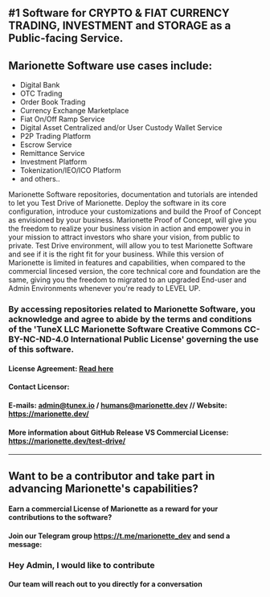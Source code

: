 ## #1 Software for CRYPTO & FIAT CURRENCY TRADING, INVESTMENT and STORAGE as a Public-facing Service.

## Marionette Software use cases include:

- Digital Bank
- OTC Trading
- Order Book Trading
- Currency Exchange Marketplace
- Fiat On/Off Ramp Service
- Digital Asset Centralized and/or User Custody Wallet Service
- P2P Trading Platform
- Escrow Service
- Remittance Service
- Investment Platform
- Tokenization/IEO/ICO Platform
- and others..

Marionette Software repositories, documentation and tutorials are intended to let you Test Drive of Marionette. Deploy the software in its core configuration, introduce your customizations and build the Proof of Concept as envisioned by your business. Marionette Proof of Concept, will give you the freedom to realize your business vision in action and empower you in your mission to attract investors who share your vision, from public to private. Test Drive environment, will allow you to test Marionette Software and see if it is the right fit for your business. While this version of Marionette is limited in features and capabilities, when compared to the commercial lincesed version, the core technical core and foundation are the same, giving you the freedom to migrated to an upgraded End-user and Admin Environments whenever you're ready to LEVEL UP.

### By accessing repositories related to Marionette Software, you acknowledge and agree to abide by the terms and conditions of the 'TuneX LLC Marionette Software Creative Commons CC-BY-NC-ND-4.0 International Public License' governing the use of this software.

#### License Agreement: [Read here](https://github.com/Marionette-Software/marionette-configurator/tree/main?tab=License-1-ov-file#tunex-llc-marionette-software-creative-commons-cc-by-nc-nd-40-international-public-license)

#### Contact Licensor: 
#### E-mails: admin@tunex.io / humans@marionette.dev // Website: https://marionette.dev/

#### More information about GitHub Release VS Commercial License: https://marionette.dev/test-drive/
_________________________________________________________________________________

## Want to be a contributor and take part in advancing Marionette's capabilities?

#### Earn a commercial License of Marionette as a reward for your contributions to the software?

#### Join our Telegram group https://t.me/marionette_dev and send a message:

### Hey Admin, I would like to contribute

#### Our team will reach out to you directly for a conversation
